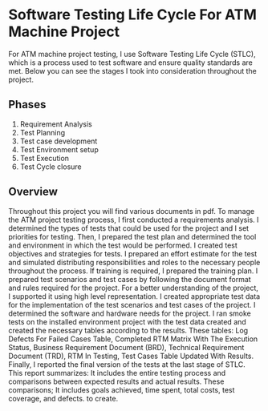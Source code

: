 # Software Testing Life Cycle For ATM Machine Project
For ATM machine project testing, I use Software Testing Life Cycle (STLC), which is a process 
used to test software and ensure quality standards are met. Below you can see the stages I took 
into consideration throughout the project.

## Phases
1. Requirement Analysis
2. Test Planning
3. Test case development
4. Test Environment setup
5. Test Execution
6. Test Cycle closure

## Overview
Throughout this project you will find various documents in pdf.
To manage the ATM project testing process, I first conducted a requirements analysis.
I determined the types of tests that could be used for the project and I set priorities for testing.
Then, I prepared the test plan and determined the tool and environment in which the test would be performed. I created test objectives and strategies for tests.
I prepared an effort estimate for the test and simulated distributing responsibilities and roles to the necessary people throughout the process. If training is required, I prepared the training plan.
I prepared test scenarios and test cases by following the document format and rules required for the project. For a better understanding of the project, I supported it using high level representation.
I created appropriate test data for the implementation of the test scenarios and test cases of the project. I determined the software and hardware needs for the project.
I ran smoke tests on the installed environment project with the test data created and created the necessary tables according to the results.
These tables: 
Log Defects For Failed Cases Table, Completed RTM Matrix With The Execution Status, Business Requirement Document (BRD), Technical Requirement Document (TRD), RTM In Testing, Test Cases Table Updated With Results.
Finally, I reported the final version of the tests at the last stage of STLC. This report summarizes:
It includes the entire testing process and comparisons between expected results and actual results.
These comparisons; It includes goals achieved, time spent, total costs, test coverage, and defects.
to create.





